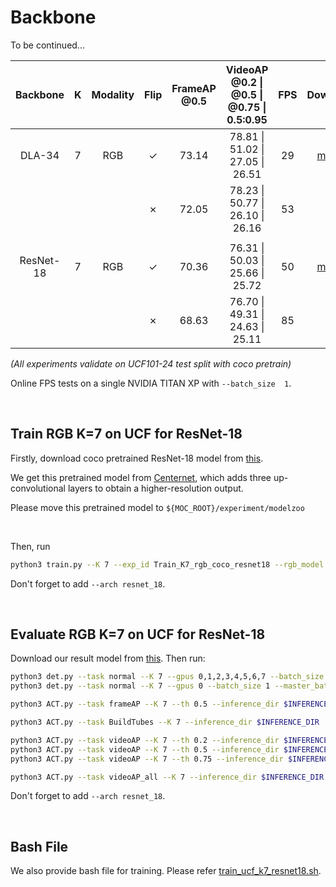 # Backbone

To be continued...

| Backbone  |  K   | Modality | Flip | FrameAP @0.5 | VideoAP @0.2 \| @0.5 \| @0.75 \| 0.5:0.95 | FPS  |                           Download                           |
| :-------: | :--: | :------: | :--: | :----------: | :---------------------------------------: | :--: | :----------------------------------------------------------: |
|  DLA-34   |  7   |   RGB    |  ✓   |    73.14     |     78.81 \| 51.02 \| 27.05 \| 26.51      |  29  | [model](https://drive.google.com/file/d/1wQQC4btMxdOp5vAx9DxP3u2z-RejeLPm/view?usp=sharing) |
|           |      |          |  ✗   |    72.05     |     78.23 \| 50.77 \| 26.10 \| 26.16      |  53  |                              ⬆️                               |
|           |      |          |      |              |                                           |      |                                                              |
| ResNet-18 |  7   |   RGB    |  ✓   |    70.36     |     76.31 \| 50.03 \| 25.66 \| 25.72      |  50  | [model](https://drive.google.com/file/d/1_Y5R64euVNtpyAzGFP3mjxSM2p9Q0Z_J/view?usp=sharing) |
|           |      |          |  ✗   |    68.63     |     76.70 \| 49.31 \| 24.63 \| 25.11      |  85  |                              ⬆️                               |

*(All experiments validate on UCF101-24 test split with coco pretrain)*

Online FPS tests on a single NVIDIA TITAN XP with `--batch_size  1`. 

<br/>

## Train RGB K=7 on UCF for ResNet-18

Firstly, download coco pretrained ResNet-18 model from [this](https://drive.google.com/file/d/1PgI52M_N9NYipMm9kl8eMCUQGGDHvmVK/view?usp=sharing).

We get this pretrained model from [Centernet](https://drive.google.com/open?id=1px-Xg7jXSC79QqgsD1AAGJQkuf5m0zh_), which adds three up-convolutional layers to obtain a higher-resolution output.

Please move this pretrained model to `${MOC_ROOT}/experiment/modelzoo`

<br/>

Then, run

```bash
python3 train.py --K 7 --exp_id Train_K7_rgb_coco_resnet18 --rgb_model $PATH_TO_SAVE_MODEL --batch_size 128 --master_batch 16 --lr 5e-4 --gpus 0,1,2,3,4,5,6,7 --num_workers 16 --num_epochs 10 --lr_step 5,8 --save_all --arch resnet_18
```

Don't forget to add `--arch resnet_18`.

<br/>

## Evaluate RGB K=7 on UCF for ResNet-18

Download our result model from [this](https://drive.google.com/file/d/1_Y5R64euVNtpyAzGFP3mjxSM2p9Q0Z_J/view?usp=sharing). Then run:

```bash
python3 det.py --task normal --K 7 --gpus 0,1,2,3,4,5,6,7 --batch_size 128 --master_batch 16 --num_workers 16 --rgb_model ../experiment/result_model/$PATH_TO_RGB_MODEL --inference_dir $INFERENCE_DIR --flip_test --arch resnet_18
python3 det.py --task normal --K 7 --gpus 0 --batch_size 1 --master_batch 1 --num_workers 0 --rgb_model ../experiment/result_model/$PATH_TO_RGB_MODEL --inference_dir $INFERENCE_DIR --flip_test --arch resnet_18

python3 ACT.py --task frameAP --K 7 --th 0.5 --inference_dir $INFERENCE_DIR

python3 ACT.py --task BuildTubes --K 7 --inference_dir $INFERENCE_DIR

python3 ACT.py --task videoAP --K 7 --th 0.2 --inference_dir $INFERENCE_DIR
python3 ACT.py --task videoAP --K 7 --th 0.5 --inference_dir $INFERENCE_DIR
python3 ACT.py --task videoAP --K 7 --th 0.75 --inference_dir $INFERENCE_DIR

python3 ACT.py --task videoAP_all --K 7 --inference_dir $INFERENCE_DIR
```

Don't forget to add `--arch resnet_18`.

<br/>

## Bash File

We also provide bash file for training. Please refer [train_ucf_k7_resnet18.sh](../scripts/train_ucf_k7_resnet18.sh).